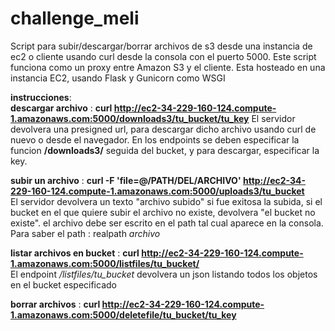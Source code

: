 # challenge_meli
Script para subir/descargar/borrar archivos de s3 desde una instancia de ec2 o cliente usando curl desde la consola con el puerto 5000. 
Este script funciona como un proxy entre Amazon S3 y el cliente. Esta hosteado en una instancia EC2, usando Flask y Gunicorn como WSGI


**instrucciones**:  
**descargar archivo** : **curl http://ec2-34-229-160-124.compute-1.amazonaws.com:5000/downloads3/tu_bucket/tu_key**
El servidor devolvera una presigned url, para descargar dicho archivo usando curl de nuevo o desde el navegador. En los endpoints se deben especificar la funcion **/downloads3/**   seguida del bucket, y para descargar, especificar la key. 

**subir un archivo** : **curl -F 'file=@/PATH/DEL/ARCHIVO' http://ec2-34-229-160-124.compute-1.amazonaws.com:5000/uploads3/tu_bucket**  
El servidor devolvera un texto "archivo subido" si fue exitosa la subida, si el bucket en el que quiere subir el archivo no existe, devolvera "el bucket no existe". el archivo debe ser escrito en el path tal cual aparece en la consola. 
Para saber el path : realpath *archivo*  

**listar archivos en bucket** : **curl http://ec2-34-229-160-124.compute-1.amazonaws.com:5000/listfiles/tu_bucket/**   
El endpoint */listfiles/tu_bucket* devolvera  un json listando todos los objetos en el bucket especificado 

**borrar archivos** : **curl http://ec2-34-229-160-124.compute-1.amazonaws.com:5000/deletefile/tu_bucket/tu_key**
